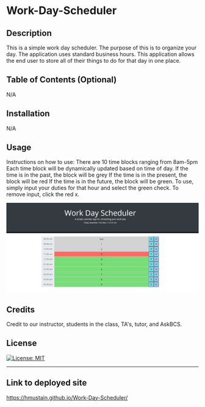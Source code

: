 # Work-Day-Scheduler
## Description
This is a simple work day scheduler.
The purpose of this is to organize your day.
The application uses standard business hours.
This application allows the end user to store all of their things to do for that day in one place.

## Table of Contents (Optional)
N/A

## Installation
N/A


## Usage
Instructions on how to use:
There are 10 time blocks ranging from 8am-5pm
Each time block will be dynamically updated based on time of day.
If the time is in the past, the block will be grey
If the time is in the present, the block will be red
If the time is in the future, the block will be green.
To use, simply input your duties for that hour and select the green check.
To remove input, click the red x.

![alt text](./assets/images/work-day-scheduler.png)

## Credits
Credit to our instructor, students in the class, TA's, tutor, and AskBCS.

## License
[![License: MIT](https://img.shields.io/badge/License-MIT-yellow.svg)](https://opensource.org/licenses/MIT)


---

## Link to deployed site
https://hmustain.github.io/Work-Day-Scheduler/
